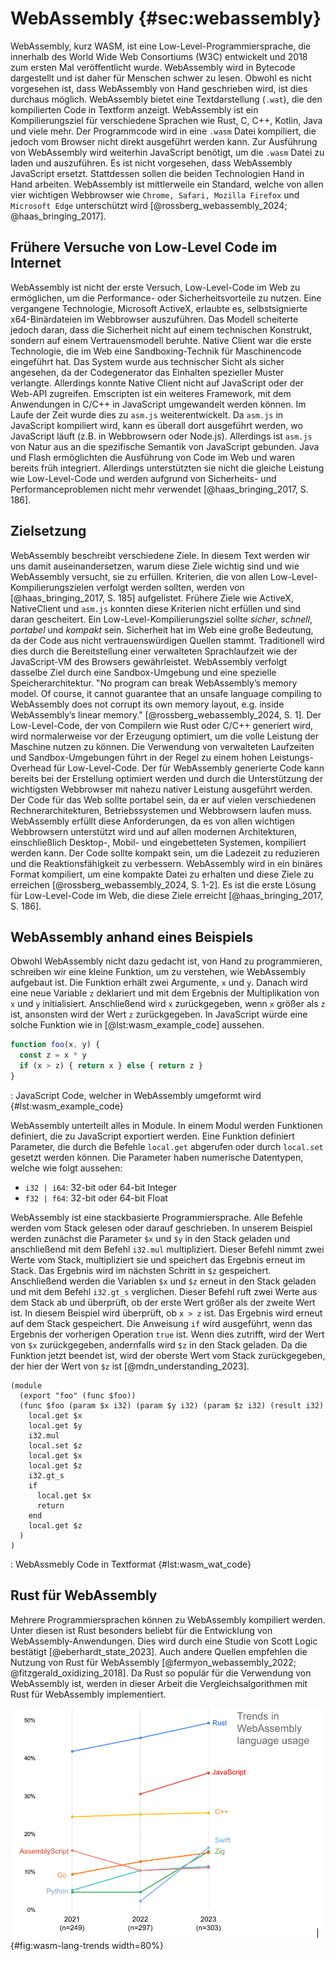 # WebAssembly {#sec:webassembly}
WebAssembly, kurz WASM, ist eine Low-Level-Programmiersprache, die innerhalb des World Wide Web Consortiums (W3C) entwickelt und 2018 zum ersten Mal veröffentlicht wurde. WebAssembly wird in Bytecode dargestellt und ist daher für Menschen schwer zu lesen. Obwohl es nicht vorgesehen ist, dass WebAssembly von Hand geschrieben wird, ist dies durchaus möglich. WebAssembly bietet eine Textdarstellung (`.wat`), die den kompilierten Code in Textform anzeigt. WebAssembly ist ein Kompilierungsziel für verschiedene Sprachen wie Rust, C, C++, Kotlin, Java und viele mehr. Der Programmcode wird in eine `.wasm` Datei kompiliert, die jedoch vom Browser nicht direkt ausgeführt werden kann. Zur Ausführung von WebAssembly wird weiterhin JavaScript benötigt, um die `.wasm` Datei zu laden und auszuführen. Es ist nicht vorgesehen, dass WebAssembly JavaScript ersetzt. Stattdessen sollen die beiden Technologien Hand in Hand arbeiten. WebAssembly ist mittlerweile ein Standard, welche von allen vier wichtigen Webbrowser wie `Chrome, Safari, Mozilla Firefox` und `Microsoft Edge` unterschützt wird [@rossberg_webassembly_2024; @haas_bringing_2017]. 

## Frühere Versuche von Low-Level Code im Internet
WebAssembly ist nicht der erste Versuch, Low-Level-Code im Web zu ermöglichen, um die Performance- oder Sicherheitsvorteile zu nutzen. Eine vergangene Technologie, Microsoft ActiveX, erlaubte es, selbstsignierte x64-Binärdateien im Webbrowser auszuführen. Das Modell scheiterte jedoch daran, dass die Sicherheit nicht auf einem technischen Konstrukt, sondern auf einem Vertrauensmodell beruhte. Native Client war die erste Technologie, die im Web eine Sandboxing-Technik für Maschinencode eingeführt hat. Das System wurde aus technischer Sicht als sicher angesehen, da der Codegenerator das Einhalten spezieller Muster verlangte. Allerdings konnte Native Client nicht auf JavaScript oder der Web-API zugreifen. Emscripten ist ein weiteres Framework, mit dem Anwendungen in C/C++ in JavaScript umgewandelt werden können. Im Laufe der Zeit wurde dies zu `asm.js` weiterentwickelt. Da `asm.js` in JavaScript kompiliert wird, kann es überall dort ausgeführt werden, wo JavaScript läuft (z.B. in Webbrowsern oder Node.js). Allerdings ist `asm.js` von Natur aus an die spezifische Semantik von JavaScript gebunden. Java und Flash ermöglichten die Ausführung von Code im Web und waren bereits früh integriert. Allerdings unterstützten sie nicht die gleiche Leistung wie Low-Level-Code und werden aufgrund von Sicherheits- und Performanceproblemen nicht mehr verwendet [@haas_bringing_2017, S. 186].

## Zielsetzung
WebAssembly beschreibt verschiedene Ziele. In diesem Text werden wir uns damit auseinandersetzen, warum diese Ziele wichtig sind und wie WebAssembly versucht, sie zu erfüllen. Kriterien, die von allen Low-Level-Kompilierungszielen verfolgt werden sollten, werden von [@haas_bringing_2017, S. 185] aufgelistet. Frühere Ziele wie ActiveX, NativeClient und `asm.js` konnten diese Kriterien nicht erfüllen und sind daran gescheitert. Ein Low-Level-Kompilierungsziel sollte _sicher_, _schnell_, _portabel_ und _kompakt_ sein. Sicherheit hat im Web eine große Bedeutung, da der Code aus nicht vertrauenswürdigen Quellen stammt. Traditionell wird dies durch die Bereitstellung einer verwalteten Sprachlaufzeit wie der JavaScript-VM des Browsers gewährleistet. WebAssembly verfolgt dasselbe Ziel durch eine Sandbox-Umgebung und eine spezielle Speicherarchitektur. "No program can break WebAssembly’s memory model. Of course, it cannot guarantee that an unsafe language compiling to WebAssembly does not corrupt its own memory layout, e.g. inside WebAssembly’s linear memory." [@rossberg_webassembly_2024, S. 1]. Der Low-Level-Code, der von Compilern wie Rust oder C/C++ generiert wird, wird normalerweise vor der Erzeugung optimiert, um die volle Leistung der Maschine nutzen zu können. Die Verwendung von verwalteten Laufzeiten und Sandbox-Umgebungen führt in der Regel zu einem hohen Leistungs-Overhead für Low-Level-Code. Der für WebAssembly generierte Code kann bereits bei der Erstellung optimiert werden und durch die Unterstützung der wichtigsten Webbrowser mit nahezu nativer Leistung ausgeführt werden. Der Code für das Web sollte portabel sein, da er auf vielen verschiedenen Rechnerarchitekturen, Betriebssystemen und Webbrowsern laufen muss. WebAssembly erfüllt diese Anforderungen, da es von allen wichtigen Webbrowsern unterstützt wird und auf allen modernen Architekturen, einschließlich Desktop-, Mobil- und eingebetteten Systemen, kompiliert werden kann. Der Code sollte kompakt sein, um die Ladezeit zu reduzieren und die Reaktionsfähigkeit zu verbessern. WebAssembly wird in ein binäres Format kompiliert, um eine kompakte Datei zu erhalten und diese Ziele zu erreichen [@rossberg_webassembly_2024, S. 1-2]. Es ist die erste Lösung für Low-Level-Code im Web, die diese Ziele erreicht [@haas_bringing_2017, S. 186].

## WebAssembly anhand eines Beispiels
Obwohl WebAssembly nicht dazu gedacht ist, von Hand zu programmieren, schreiben wir eine kleine Funktion, um zu verstehen, wie WebAssembly aufgebaut ist. Die Funktion erhält zwei Argumente, `x` und `y`. Danach wird eine neue Variable `z` deklariert und mit dem Ergebnis der Multiplikation von `x` und `y` initialisiert. Anschließend wird `x` zurückgegeben, wenn `x` größer als `z` ist, ansonsten wird der Wert `z` zurückgegeben. In JavaScript würde eine solche Funktion wie in [@lst:wasm_example_code] aussehen.

```js
function foo(x, y) {
  const z = x * y
  if (x > z) { return x } else { return z }  
}
```
: JavaScript Code, welcher in WebAssembly umgeformt wird {#lst:wasm_example_code}

WebAssembly unterteilt alles in Module. In einem Modul werden Funktionen definiert, die zu JavaScript exportiert werden. Eine Funktion definiert Parameter, die durch die Befehle `local.get` abgerufen oder durch `local.set` gesetzt werden können. Die Parameter haben numerische Datentypen, welche wie folgt aussehen:

- `i32 | i64`: 32-bit oder 64-bit Integer
- `f32 | f64`: 32-bit oder 64-bit Float

WebAssembly ist eine stackbasierte Programmiersprache. Alle Befehle werden vom Stack gelesen oder darauf geschrieben. In unserem Beispiel werden zunächst die Parameter `$x` und `$y` in den Stack geladen und anschließend mit dem Befehl `i32.mul` multipliziert. Dieser Befehl nimmt zwei Werte vom Stack, multipliziert sie und speichert das Ergebnis erneut im Stack. Das Ergebnis wird im nächsten Schritt in `$z` gespeichert. Anschließend werden die Variablen `$x` und `$z` erneut in den Stack geladen und mit dem Befehl `i32.gt_s` verglichen. Dieser Befehl ruft zwei Werte aus dem Stack ab und überprüft, ob der erste Wert größer als der zweite Wert ist. In diesem Beispiel wird überprüft, ob `x > z` ist. Das Ergebnis wird erneut auf dem Stack gespeichert. Die Anweisung `if` wird ausgeführt, wenn das Ergebnis der vorherigen Operation `true` ist. Wenn dies zutrifft, wird der Wert von `$x` zurückgegeben, andernfalls wird `$z` in den Stack geladen. Da die Funktion jetzt beendet ist, wird der oberste Wert vom Stack zurückgegeben, der hier der Wert von `$z` ist [@mdn_understanding_2023].

```wasm
(module
  (export "foo" (func $foo))
  (func $foo (param $x i32) (param $y i32) (param $z i32) (result i32)
    local.get $x
    local.get $y
    i32.mul
    local.set $z
    local.get $x
    local.get $z
    i32.gt_s
    if
      local.get $x
      return
    end
    local.get $z
  )
)
```
: WebAssmebly Code in Textformat {#lst:wasm_wat_code}

## Rust für WebAssembly
Mehrere Programmiersprachen können zu WebAssembly kompiliert werden. Unter diesen ist Rust besonders beliebt für die Entwicklung von WebAssembly-Anwendungen. Dies wird durch eine Studie von Scott Logic bestätigt [@eberhardt_state_2023]. Auch andere Quellen empfehlen die Nutzung von Rust für WebAssembly [@fermyon_webassembly_2022; @fitzgerald_oxidizing_2018]. Da Rust so populär für die Verwendung von WebAssembly ist, werden in dieser Arbeit die Vergleichsalgorithmen mit Rust für WebAssembly implementiert.

![Trends in der WebAssmebly Nutzung @eberhardt_state_2023](./img/wasm-language-usage-trends.png){#fig:wasm-lang-trends width=80%}


